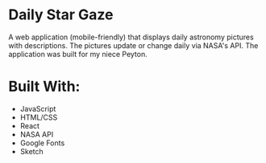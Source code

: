 # Daily Star Gaze


A web application (mobile-friendly) that displays daily astronomy pictures with descriptions. The pictures update or change daily via NASA's API. The application was built for my niece Peyton. 


# Built With:

- JavaScript 
- HTML/CSS
- React
- NASA API
- Google Fonts
- Sketch